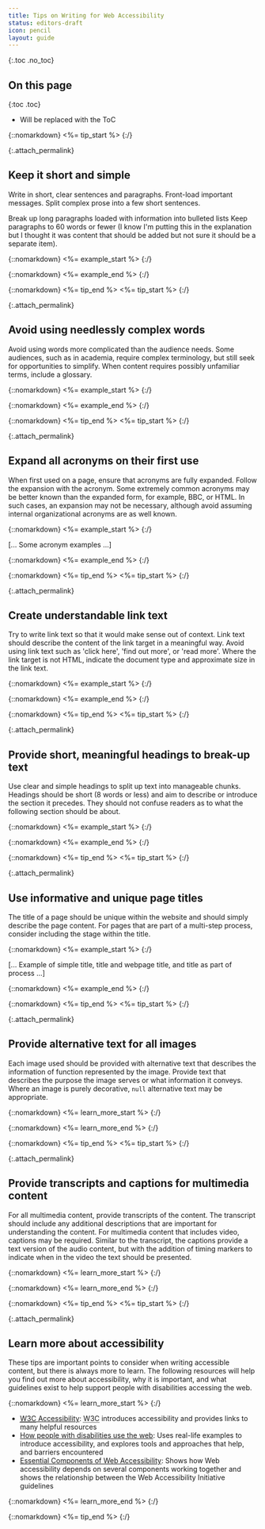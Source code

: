```yaml
---
title: Tips on Writing for Web Accessibility
status: editors-draft
icon: pencil
layout: guide
---
```


{:.toc .no_toc}
## On this page

{:toc .toc}
* Will be replaced with the ToC

{::nomarkdown}
<%= tip_start %>
{:/}

{:.attach_permalink}
##  Keep it short and simple 

Write in short, clear sentences and paragraphs. Front-load important messages. Split complex prose into a few short sentences.

Break up long paragraphs loaded with information into bulleted lists
Keep paragraphs to 60 words or fewer
(I know I'm putting this in the explanation but I thought it was content that should be added but not sure it should be a separate item).
 
{::nomarkdown}
<%= example_start %>
{:/}

{::nomarkdown}
<%= example_end %>
{:/}

{::nomarkdown}
<%= tip_end %>
<%= tip_start %>
{:/}

{:.attach_permalink}
## Avoid using needlessly complex words

Avoid using words more complicated than the audience needs. Some audiences, such as in academia, require complex terminology, but still seek for opportunities to simplify. When content requires possibly unfamiliar terms, include a glossary. 

{::nomarkdown}
<%= example_start %>
{:/}

{::nomarkdown}
<%= example_end %>
{:/}

{::nomarkdown}
<%= tip_end %>
<%= tip_start %>
{:/}

{:.attach_permalink}
## Expand all acronyms on their first use

When first used on a page, ensure that acronyms are fully expanded. Follow the expansion with the acronym. Some extremely common acronyms may be better known than the expanded form, for example, BBC, or HTML. In such cases, an expansion may not be necessary, although avoid assuming internal organizational acronyms are as well known.

{::nomarkdown}
<%= example_start %>
{:/}

[... Some acronym examples ...]

{::nomarkdown}
<%= example_end %>
{:/}

{::nomarkdown}
<%= tip_end %>
<%= tip_start %>
{:/}

{:.attach_permalink}
## Create understandable link text

Try to write link text so that it would make sense out of context. Link text should describe the content of the link target in a meaningful way. Avoid using link text such as 'click here', 'find out more', or 'read more'. Where the link target is not HTML, indicate the document type and approximate size in the link text.

{::nomarkdown}
<%= example_start %>
{:/}

{::nomarkdown}
<%= example_end %>
{:/}

{::nomarkdown}
<%= tip_end %>
<%= tip_start %>
{:/}

{:.attach_permalink}
## Provide short, meaningful headings to break-up text

Use clear and simple headings to split up text into manageable chunks. Headings should be short (8 words or less) and aim to describe or introduce the section it precedes. They should not confuse readers as to what the following section should be about.  

{::nomarkdown}
<%= example_start %>
{:/}

{::nomarkdown}
<%= example_end %>
{:/}

{::nomarkdown}
<%= tip_end %>
<%= tip_start %>
{:/}

{:.attach_permalink}
## Use informative and unique page titles

The title of a page should be unique within the website and should simply describe the page content. For pages that are part of a multi-step process, consider including the stage within the title.

{::nomarkdown}
<%= example_start %>
{:/}

[... Example of simple title, title and webpage title, and title as part of process ...]

{::nomarkdown}
<%= example_end %>
{:/}

{::nomarkdown}
<%= tip_end %>
<%= tip_start %>
{:/}

{:.attach_permalink}
## Provide alternative text for all images

Each image used should be provided with alternative text that describes the information of function represented by the image. Provide text that describes the purpose the image serves or what information it conveys. Where an image is purely decorative, `null` alternative text may be appropriate.
 
{::nomarkdown}
<%= learn_more_start %>
{:/}

{::nomarkdown}
<%= learn_more_end %>
{:/}

{::nomarkdown}
<%= tip_end %>
<%= tip_start %>
{:/}

{:.attach_permalink}
## Provide transcripts and captions for multimedia content

For all multimedia content, provide transcripts of the content. The transcript should include any additional descriptions that are important for understanding the content. For multimedia content that includes video, captions may be required. Similar to the transcript, the captions provide a text version of the audio content, but with the addition of timing markers to indicate when in the video the text should be presented.

{::nomarkdown}
<%= learn_more_start %>
{:/}

{::nomarkdown}
<%= learn_more_end %>
{:/}

{::nomarkdown}
<%= tip_end %>
<%= tip_start %>
{:/}

{:.attach_permalink}
## Learn more about accessibility

These tips are important points to consider when writing accessible content, but there is always more to learn. The following resources will help you find out more about accessibility, why it is important, and what guidelines exist to help support people with disabilities accessing the web.

{::nomarkdown}
<%= learn_more_start %>
{:/}

* [<abbr title="World Wide Web Consortium">W3C</abbr> Accessibility](/standards/webdesign/accessibility): <abbr title="World Wide Web Consortium">W3C</abbr> introduces accessibility and provides links to many helpful resources
* [How people with disabilities use the web](/WAI/intro/people-use-web): Uses real-life examples to introduce accessibility, and explores tools and approaches that help, and barriers encountered 
* [Essential Components of Web Accessibility](/WAI/intro/components.php):  Shows how Web accessibility depends on several components working together and shows the relationship between the Web Accessibility Initiative guidelines

{::nomarkdown}
<%= learn_more_end %>
{:/}

{::nomarkdown}
<%= tip_end %>
{:/}
